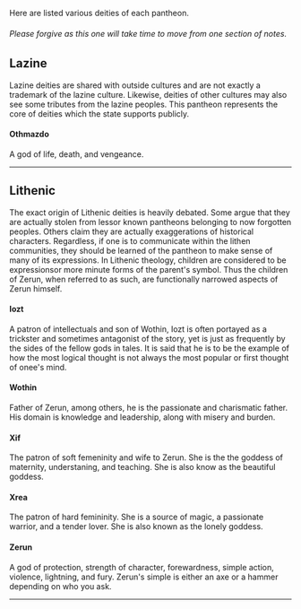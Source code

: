 Here are listed various deities of each pantheon.

###### Please forgive as this one will take time to move from one section of notes.

## Lazine
Lazine deities are shared with outside cultures and are not exactly a trademark of the lazine culture. Likewise, deities of other cultures may also see some tributes from the lazine peoples. This pantheon represents the core of deities which the state supports publicly.

#### Othmazdo
A god of life, death, and vengeance.

-----

## Lithenic
The exact origin of Lithenic deities is heavily debated. Some argue that they are actually stolen from lessor known pantheons belonging to now forgotten peoples. Others claim they are actually exaggerations of historical characters. Regardless, if one is to communicate within the lithen communities, they should be learned of the pantheon to make sense of many of its expressions. In Lithenic theology, children are considered to be expressionsor more minute forms of the parent's symbol. Thus the children of Zerun, when referred to as such, are functionally narrowed aspects of Zerun himself.

#### Iozt
A patron of intellectuals and son of Wothin, Iozt is often portayed as a trickster and sometimes antagonist of the story, yet is just as frequently by the sides of the fellow gods in tales. It is said that he is to be the example of how the most logical thought is not always the most popular or first thought of onee's mind.

#### Wothin
Father of Zerun, among others, he is the passionate and charismatic father. His domain is knowledge and leadership, along with misery and burden.

#### Xif
The patron of soft femeninity and wife to Zerun. She is the the goddess of maternity, understaning, and teaching. She is also know as the beautiful goddess.

#### Xrea
The patron of hard femininity. She is a source of magic, a passionate warrior, and a tender lover. She is also known as the lonely goddess.

#### Zerun
A god of protection, strength of character, forewardness, simple action, violence, lightning, and fury. Zerun's simple is either an axe or a hammer depending on who you ask.

-----
